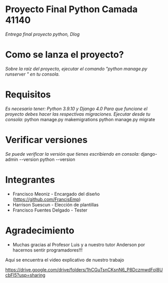 # Proyecto Final Python Camada 41140

_Entrega final proyecto python, Dlog_

# Como se lanza el proyecto?

_Sobre la raíz del proyecto, ejecutar el comando "python manage.py runserver " en tu consola._


# Requisitos

_Es necesario tener: Python 3.9.10 y Django 4.0_
_Para que funcione el proyecto debes hacer las respectivas migraciones._
_Ejecutar desde tu consola:_
python manage.py makemigrations
python manage.py migrate

# Verificar versiones

_Se puede verificar la versión que tienes escribiendo en consola:_
django-admin --version
python --version



# Integrantes

* Francisco Meoniz - Encargado del diseño (https://github.com/FrancisEmp)
* Harrison Suescun - Elección de plantillas
* Francisco Fuentes Delgado - Tester 


# Agradecimiento

* Muchas gracias al Profesor Luis y a nuestro tutor Anderson por hacernos sentir programadores!!!

Aquí se encuentra el video explicativo de nuestro trabajo

https://drive.google.com/drive/folders/1hCGuTsnCKsnN6_P8DczmwdFol8UcbFl5?usp=sharing
